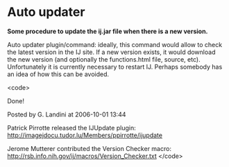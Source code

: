 # Auto updater

**Some procedure to update the ij.jar file when there is a new
version.**

Auto updater plugin/command: ideally, this command would allow to check
the latest version in the IJ site. If a new version exists, it would
download the new version (and optionally the functions.html file,
source, etc). Unfortunately it is currently necessary to restart IJ.
Perhaps somebody has an idea of how this can be avoided.

\<code\>

Done!

Posted by G. Landini at 2006-10-01 13:44

Patrick Pirrotte released the IJUpdate plugin:
<http://imagejdocu.tudor.lu/Members/ppirrotte/ijupdate>

Jerome Mutterer contributed the Version Checker macro:
<http://rsb.info.nih.gov/ij/macros/Version_Checker.txt> \</code\>
